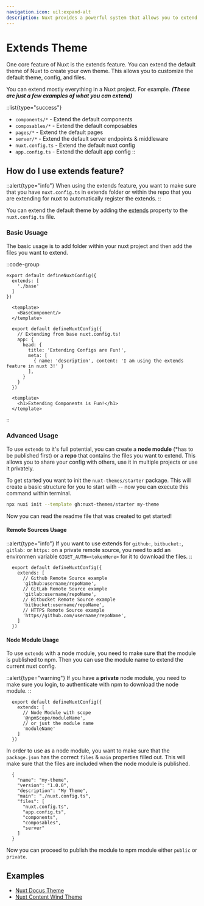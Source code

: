 ```yaml
---
navigation.icon: uil:expand-alt
description: Nuxt provides a powerful system that allows you to extend the default files, configs, and much more.
---
```


# Extends Theme

One core feature of Nuxt is the extends feature. You can extend the default theme of Nuxt to create your own theme. This allows you to customize the default theme, config, and files.

You can extend mostly everything in a Nuxt project. For example. ***(These are just a few examples of what you can extend)***

::list{type="success"}
- `components/*` - Extend the default components
- `composables/*` - Extend the default composables
- `pages/*` - Extend the default pages
- `server/*` - Extend the default server endpoints & middleware
- `nuxt.config.ts` - Extend the default nuxt config
- `app.config.ts` - Extend the default app config
::

## How do I use extends feature?

::alert{type="info"}
When using the extends feature, you want to make sure that you have `nuxt.config.ts` in extends folder or within the repo that you are extending for nuxt to automatically register the extends.
::

You can extend the default theme by adding the [extends](/docs/api/configuration/nuxt-config#extends) property to the `nuxt.config.ts` file.

### Basic Usuage

The basic usage is to add folder within your nuxt project and then add the files you want to extend.

::code-group

  ```ts{}[nuxt.config.ts]
  export default defineNuxtConfig({
    extends: [
      './base'
    ]
  })
  ```

  ```vue{}[app.vue]
    <template>
      <BaseComponent/>
    </template>
  ```

  ```ts{}[base/nuxt.config.ts]
    export default defineNuxtConfig({
      // Extending from base nuxt.config.ts!
      app: {
        head: {
          title: 'Extending Configs are Fun!',
          meta: [
            { name: 'description', content: 'I am using the extends feature in nuxt 3!' }
          ],
        }
      }
    })
  ```

  ```vue{}[base/components/BaseComponent.vue]
    <template>
      <h1>Extending Components is Fun!</h1>
    </template>
  ```

::

### Advanced Usage

To use `extends` to it's full potential, you can create a **node module** (*has to be published first) or a **repo** that contains the files you want to extend. This allows you to share your config with others, use it in multiple projects or use it privately.

To get started you want to init the `nuxt-themes/starter` package. This will create a basic structure for you to start with -- now you can execute this command within terminal.

```bash
npx nuxi init --template gh:nuxt-themes/starter my-theme
```

Now you can read the readme file that was created to get started!

#### Remote Sources Usage

::alert{type="info"}
If you want to use extends for `github:`, `bitbucket:`, `gitlab:` or `https:` on a private remote source, you need to add an environmen variable `GIGET_AUTH=<tokenHere>` for it to download the files.
::

```ts{}[nuxt.config.ts]
  export default defineNuxtConfig({
    extends: [
      // Github Remote Source example
      'github:username/repoName',
      // GitLab Remote Source example
      'gitlab:username/repoName',
      // Bitbucket Remote Source example
      'bitbucket:username/repoName',
      // HTTPS Remote Source example
      'https//github.com/username/repoName',
    ]
  })
```

#### Node Module Usage

To use `extends` with a node module, you need to make sure that the module is published to npm. Then you can use the module name to extend the current nuxt config.

::alert{type="warning"}
If you have a **private** node module, you need to make sure you login, to authenticate with npm to download the node module.
::

```ts{}[nuxt.config.ts]
  export default defineNuxtConfig({
    extends: [
      // Node Module with scope
      '@npmScope/moduleName',
      // or just the module name
      'moduleName'
    ]
  })
```

In order to use as a node module, you want to make sure that the `package.json` has the correct `files` & `main` properties filled out. This will make sure that the files are included when the node module is published.

```json{}[package.json]
  {
    "name": "my-theme",
    "version": "1.0.0",
    "description": "My Theme",
    "main": "./nuxt.config.ts",
    "files": [
      "nuxt.config.ts",
      "app.config.ts",
      "components",
      "composables",
      "server"
    ]
  }
```

Now you can proceed to publish the module to npm module either `public` or `private`.

## Examples

- [Nuxt Docus Theme](https://github.com/nuxt-themes/docus#readme)
- [Nuxt Content Wind Theme](https://github.com/Atinux/content-wind#readme)
